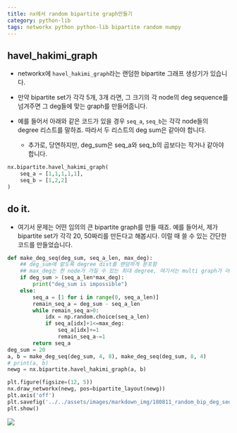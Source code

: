```yaml
---
title: nx에서 random bipartite graph만들기 
category: python-lib
tags: networkx python python-lib bipartite random numpy 
---
```


## havel_hakimi_graph

- networkx에 `havel_hakimi_graph`라는 랜덤한 bipartite 그래프 생성기가 있습니다. 
- 만약 bipartite set가 각각 5개, 3개 라면, 그 크기의 각 node의 deg sequence를 넘겨주면 그 deg들에 맞는 graph를 만들어줍니다. 

- 예를 들어서 아래와 같은 코드가 있을 경우 `seq_a`, `seq_b`는 각각 node들의 degree 리스트를 말하죠. 따라서 두 리스트의 deg sum은 같아야 합니다. 
    - 추가로, 당연하지만, deg_sum은 seq_a와 seq_b의 곱보다는 작거나 같아야 합니다. 

```python
nx.bipartite.havel_hakimi_graph(
    seq_a = [1,1,1,1,1], 
    seq_b = [1,2,2]
)
```

## do it. 

- 여기서 문제는 어떤 임의의 큰 bipartite graph를 만들 때죠. 예를 들어서, 제가 bipartite set가 각각 20, 50짜리를 만든다고 해봅시다. 이럴 때 쓸 수 있는 간단한 코드를 만들었습니다. 

```python
def make_deg_seq(deg_sum, seq_a_len, max_deg):
    ## deg_sum에 맡도록 degree dist를 랜덤하게 분포함
    ## max_deg는 한 node가 가질 수 있는 최대 degree, 여기서는 multi graph가 아닌 graph로 가정 
    if deg_sum > (seq_a_len*max_deg):
        print("deg_sum is impossible")
    else: 
        seq_a = [1 for i in range(0, seq_a_len)]
        remain_seq_a = deg_sum - seq_a_len
        while remain_seq_a>0:
            idx = np.random.choice(seq_a_len)
            if seq_a[idx]+1<=max_deg:
                seq_a[idx]+=1
                remain_seq_a-=1
        return seq_a
deg_sum = 20
a, b = make_deg_seq(deg_sum, 4, 8), make_deg_seq(deg_sum, 8, 4)
# print(a, b)
newg = nx.bipartite.havel_hakimi_graph(a, b)

plt.figure(figsize=(12, 5))
nx.draw_networkx(newg, pos=bipartite_layout(newg))
plt.axis('off')
plt.savefig('../../assets/images/markdown_img/180811_random_bip_deg_seq.svg')
plt.show()
```

![](/assets/images/markdown_img/180811_random_bip_deg_seq.svg)